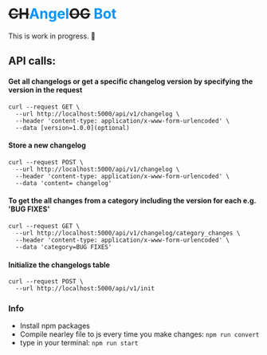 # ~~CH~~<strong style="color: #0095ff">Angel</strong>~~OG~~ <strong style="color: #0095ff">Bot</strong>

This is work in progress. 🤖

## API calls:
#### Get all changelogs or get a specific changelog version by specifying the version in the request
```
curl --request GET \
  --url http://localhost:5000/api/v1/changelog \
  --header 'content-type: application/x-www-form-urlencoded' \
  --data [version=1.0.0](optional)
```
#### Store a new changelog
```
curl --request POST \
  --url http://localhost:5000/api/v1/changelog \
  --header 'content-type: application/x-www-form-urlencoded' \
  --data 'content= changelog'
```

#### To get the all changes from a category including the version for each e.g. 'BUG FIXES'
```
curl --request GET \
  --url http://localhost:5000/api/v1/changelog/category_changes \
  --header 'content-type: application/x-www-form-urlencoded' \
  --data 'category=BUG FIXES'
```
#### Initialize the changelogs table

```
curl --request POST \
  --url http://localhost:5000/api/v1/init
```


### Info
* Install npm packages
* Compile nearley file to js every time you make changes:
`npm run convert`
* type in your terminal: 
`npm run start`
